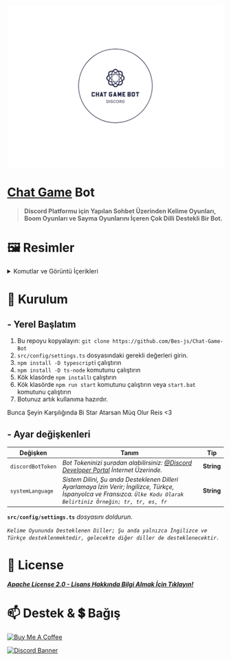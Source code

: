 [![fivesobes](../readMeBanner.png)](https://discord.gg/luppux)

# [Chat Game](https://discord.gg/luppux) Bot

> **Discord Platformu için Yapılan Sohbet Üzerinden Kelime Oyunları, Boom Oyunları ve Sayma Oyunlarını İçeren Çok Dilli Destekli Bir Bot.**


# 🖼️ Resimler
<details>
  <summary>Komutlar ve Görüntü İçerikleri</summary>

  | Bom Oyunu | Sayı Sayma Oyunu | Kelime Oyunu | Yardım Komudu | Dil Komudu |
  | ---- | ---- | ----  | ----  | ---- |
  | <img src="https://cdn.discordapp.com/attachments/1198123183354691674/1209195275542073414/Ekran_goruntusu_2024-02-19_201324.png?ex=65e609db&is=65d394db&hm=02cc34149ca1f0b2ec9a0044e78091a7946b9647a733342f043530b9d54e51e6&" /> <img src="https://cdn.discordapp.com/attachments/1198123183354691674/1209195275776958464/Ekran_goruntusu_2024-02-19_201456.png?ex=65e609db&is=65d394db&hm=6b5ba45b3f336e5f609626f497c011ab28fb441e695bc94fe68a926beef1325a&" /> <img src="https://cdn.discordapp.com/attachments/1198123183354691674/1209195320769122325/Ekran_goruntusu_2024-02-19_200841.png?ex=65e609e6&is=65d394e6&hm=d60ac83d82da96763c8256db6416b5f9d047e5b26b021721c383849582bd34ec&" />  | <img src="https://cdn.discordapp.com/attachments/1198123183354691674/1209195274996551750/Ekran_goruntusu_2024-02-19_200909.png?ex=65e609db&is=65d394db&hm=bb6f435935a5c75eea507576c3e3be2ada83cd47056102ced0097d542e932081&" /> <img src="https://cdn.discordapp.com/attachments/1198123183354691674/1209195275328032778/Ekran_goruntusu_2024-02-19_201244.png?ex=65e609db&is=65d394db&hm=5056ae0da4ab3513ce8168a265d988295bb329c33d2ebd9848a386a7d97516d9&" /> <img src="https://cdn.discordapp.com/attachments/1198123183354691674/1209195320769122325/Ekran_goruntusu_2024-02-19_200841.png?ex=65e609e6&is=65d394e6&hm=d60ac83d82da96763c8256db6416b5f9d047e5b26b021721c383849582bd34ec&" /> | <img src="https://cdn.discordapp.com/attachments/1198123183354691674/1209195319707836478/Ekran_goruntusu_2024-02-19_200357.png?ex=65e609e5&is=65d394e5&hm=260645770860299050296970be9a0bf3a0b20c629f32e5c44c1a2e590f134dec&" /> <img src="https://cdn.discordapp.com/attachments/1198123183354691674/1209195320052027513/Ekran_goruntusu_2024-02-19_200747.png?ex=65e609e6&is=65d394e6&hm=6dae4fc47f4b322e1763630cfb6bfbe1affa45836a597ce3fa9a6d9ced0f7faa&" /> <img src="https://cdn.discordapp.com/attachments/1198123183354691674/1209195320769122325/Ekran_goruntusu_2024-02-19_200841.png?ex=65e609e6&is=65d394e6&hm=d60ac83d82da96763c8256db6416b5f9d047e5b26b021721c383849582bd34ec&" /> <img src="https://cdn.discordapp.com/attachments/1198123183354691674/1209195320425185391/Ekran_goruntusu_2024-02-19_200801.png?ex=65e609e6&is=65d394e6&hm=70495ac16c96c88d1a5c871e5e012285ec0eaddde061ec13298661b622733e29&" /> | <img src="https://cdn.discordapp.com/attachments/1198123183354691674/1209195277198827530/Ekran_goruntusu_2024-02-19_201750.png?ex=65e609db&is=65d394db&hm=8aa5496fa4c438d2da8f1d130657753cc4a2ceb41106d2c6973d3a8821e871ae&" /> | <img src="https://cdn.discordapp.com/attachments/1198123183354691674/1209195276066226216/Ekran_goruntusu_2024-02-19_201516.png?ex=65e609db&is=65d394db&hm=199c9eed933913f4944293874d6b33b6348f3559949b49cb1e49793b2c3a9f46&" /> <img src="https://cdn.discordapp.com/attachments/1198123183354691674/1209195276280012830/Ekran_goruntusu_2024-02-19_201528.png?ex=65e609db&is=65d394db&hm=1d261166bf41be82e1ad664a95f6d7b2538cc8a65327fc1971d9b341c3dd241f&" /> |

</details>

# 📗 Kurulum

## - Yerel Başlatım

1. Bu repoyu kopyalayın: `git clone https://github.com/Bes-js/Chat-Game-Bot`
2. `src/config/settings.ts` dosyasındaki gerekli değerleri girin.
3. `npm install -D typescript`i çalıştırın
4. `npm install -D ts-node` komutunu çalıştırın
5. Kök klasörde `npm install`ı çalıştırın
6. Kök klasörde `npm run start` komutunu çalıştırın veya `start.bat` komutunu çalıştırın
7. Botunuz artık kullanıma hazırdır.

Bunca Şeyin Karşılığında Bi Star Atarsan Müq Olur Reis <3

## - Ayar değişkenleri

| Değişken             | Tanım                                     | Tip  |
| ----------------------| ------------------------------------------------|-------|
| `discordBotToken`     | *Bot Tokeninizi şuradan alabilirsiniz: [@Discord Developer Portal](https://discord.com/developers/applications/) İnternet Üzerinde.*|**String** |
| `systemLanguage`      | *Sistem Dilini, Şu anda Desteklenen Dilleri Ayarlamaya İzin Verir; İngilizce, Türkçe, İspanyolca ve Fransızca. `Ülke Kodu Olarak Belirtiniz Örneğin; tr, tr, es, fr`* |**String** |

**`src/config/settings.ts`** *dosyasını doldurun.*

*`Kelime Oyununda Desteklenen Diller; Şu anda yalnızca İngilizce ve Türkçe desteklenmektedir, gelecekte diğer diller de desteklenecektir.`*

# 📜 License

[***Apache License 2.0 - Lisans Hakkında Bilgi Almak İçin Tıklayın!***](./LICENSE.md)

# 📫 Destek & 💲 Bağış

<a href="https://www.buymeacoffee.com/beykant" target="_blank"><img src="https://cdn.buymeacoffee.com/buttons/v2/default-yellow.png" width="120px" height="30px" alt="Buy Me A Coffee"></a>

[![Discord Banner](https://api.weblutions.com/discord/invite/luppux/)](https://discord.gg/luppux)